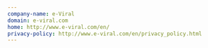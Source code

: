```yaml
---
company-name: e-Viral
domain: e-viral.com
home: http://www.e-viral.com/en/
privacy-policy: http://www.e-viral.com/en/privacy_policy.html
---
```




